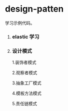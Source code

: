 # design-patten
学习示例代码。
1. ### elastic 学习
2. ### 设计模式
    1.装饰者模式

    2.观察者模式

    3.抽象工厂模式

    4.模板方法模式

    5.责任链模式

